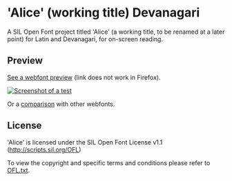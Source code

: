 'Alice' (working title) Devanagari
===

A SIL Open Font project titled 'Alice' (a working title, to be renamed at a later point) for Latin and Devanagari, for on-screen reading.

## Preview

[See a webfont preview](http://htmlpreview.github.io/?https://raw.githubusercontent.com/weiweihuanghuang/Alice-Devanagari/master/src/Test%20Fonts/TestingDevanagari.html) (link does not work in Firefox).

<a href="http://htmlpreview.github.io/?https://raw.githubusercontent.com/weiweihuanghuang/Alice-Devanagari/master/src/Test%20Fonts/TestingDevanagari.html">![Screenshot of a test](https://github.com/weiweihuanghuang/Alice-Devanagari/raw/master/src/Screenshots/preview2.png)</a>

Or a [comparison](http://htmlpreview.github.io/?https://raw.githubusercontent.com/weiweihuanghuang/Alice-Devanagari/master/src/Test%20Fonts/Testing.html) with other webfonts.

## License

'Alice' is licensed under the SIL Open Font License v1.1 (<http://scripts.sil.org/OFL>)

To view the copyright and specific terms and conditions please refer to [OFL.txt](https://github.com/weiweihuanghuang/Alice-Devanagari/blob/master/OFL.txt).